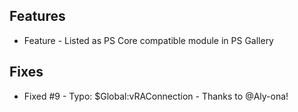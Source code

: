 ## Features
* Feature - Listed as PS Core compatible module in PS Gallery

## Fixes
* Fixed #9 - Typo: $Global:vRAConnection - Thanks to @Aly-ona!
